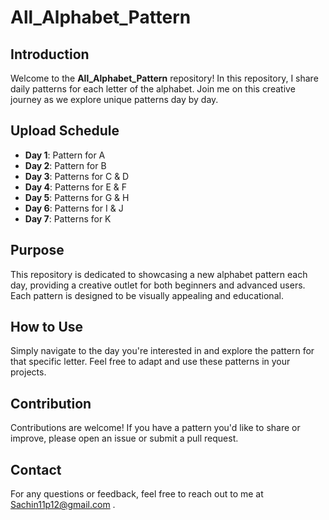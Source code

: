 # All_Alphabet_Pattern

## Introduction
Welcome to the **All_Alphabet_Pattern** repository! In this repository, I share daily patterns for each letter of the alphabet. Join me on this creative journey as we explore unique patterns day by day.

## Upload Schedule
- **Day 1**: Pattern for A
- **Day 2**: Pattern for B
- **Day 3**: Patterns for C & D
- **Day 4**: Patterns for E & F
- **Day 5**: Patterns for G & H
- **Day 6**: Patterns for I & J
- **Day 7**: Patterns for K

## Purpose
This repository is dedicated to showcasing a new alphabet pattern each day, providing a creative outlet for both beginners and advanced users. Each pattern is designed to be visually appealing and educational.

## How to Use
Simply navigate to the day you're interested in and explore the pattern for that specific letter. Feel free to adapt and use these patterns in your projects.

## Contribution
Contributions are welcome! If you have a pattern you'd like to share or improve, please open an issue or submit a pull request.

## Contact
For any questions or feedback, feel free to reach out to me at Sachin11p12@gmail.com .
